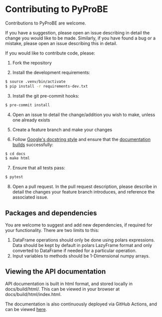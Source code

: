 # Contributing to PyProBE

Contributions to PyProBE are welcome. 

If you have a suggestion, please open an issue describing in detail the change you would like to be made. Similarly, if you have found a bug or a mistake, please open an issue describing this in detail.

If you would like to contribute code, please:

1. Fork the repository

2. Install the development requirements:

```bash
$ source .venv/bin/activate
$ pip install -r requirements-dev.txt
```

3. Install the git pre-commit hooks:

```bash
$ pre-commit install
```

4. Open an issue to detail the change/addition you wish to make, unless one already exists

5. Create a feature branch and make your changes

6. Follow [Google's docstring style](https://github.com/google/styleguide/blob/gh-pages/pyguide.md#38-comments-and-docstrings) and ensure that the [documentation builds](#viewing-the-api-documentation) successfully:

```bash
$ cd docs
$ make html
```

7. Ensure that all tests pass:

```bash
$ pytest
```

8. Open a pull request. In the pull request description, please describe in detail the changes your feature branch introduces, and reference the associated issue.

## Packages and dependencies
You are welcome to suggest and add new dependencies, if required for your functionality. There are two limits to this:
1. DataFrame operations should only be done using polars expressions. Data should be kept by default in polars LazyFrame format and only converted to DataFrame if needed for a particular operation.
2. Input variables to methods should be 1-Dimensional numpy arrays.

## Viewing the API documentation

API documentation is built in html format, and stored locally in docs/build/html/. This can be viewed in your browser at docs/build/html/index.html.

The documentation is also continuously deployed via GitHub Actions, and can be viewed [here](https://congenial-adventure-mz797n5.pages.github.io).